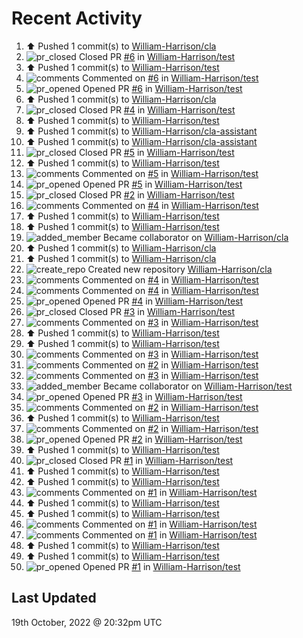 # Recent Activity

<!--RECENT_ACTIVITY:start-->
1. ⬆️ Pushed 1 commit(s) to [William-Harrison/cla](https://github.com/William-Harrison/cla)
2. ![pr_closed](https://cdn.jsdelivr.net/gh/Readme-Workflows/Readme-Icons@main/icons/octicons/PullRequestClosed.svg) Closed PR [#6](https://github.com/William-Harrison/test/pull/6) in [William-Harrison/test](https://github.com/William-Harrison/test)
3. ⬆️ Pushed 1 commit(s) to [William-Harrison/test](https://github.com/William-Harrison/test)
4. ![comments](https://cdn.jsdelivr.net/gh/Readme-Workflows/Readme-Icons@main/icons/octicons/Comment.svg) Commented on [#6](https://github.com/William-Harrison/test/pull/6#issuecomment-1283816691) in [William-Harrison/test](https://github.com/William-Harrison/test)
5. ![pr_opened](https://cdn.jsdelivr.net/gh/Readme-Workflows/Readme-Icons@main/icons/octicons/PullRequestOpened.svg) Opened PR [#6](https://github.com/William-Harrison/test/pull/6) in [William-Harrison/test](https://github.com/William-Harrison/test)
6. ⬆️ Pushed 1 commit(s) to [William-Harrison/cla](https://github.com/William-Harrison/cla)
7. ![pr_closed](https://cdn.jsdelivr.net/gh/Readme-Workflows/Readme-Icons@main/icons/octicons/PullRequestClosed.svg) Closed PR [#4](https://github.com/William-Harrison/test/pull/4) in [William-Harrison/test](https://github.com/William-Harrison/test)
8. ⬆️ Pushed 1 commit(s) to [William-Harrison/test](https://github.com/William-Harrison/test)
9. ⬆️ Pushed 1 commit(s) to [William-Harrison/cla-assistant](https://github.com/William-Harrison/cla-assistant)
10. ⬆️ Pushed 1 commit(s) to [William-Harrison/cla-assistant](https://github.com/William-Harrison/cla-assistant)
11. ![pr_closed](https://cdn.jsdelivr.net/gh/Readme-Workflows/Readme-Icons@main/icons/octicons/PullRequestClosed.svg) Closed PR [#5](https://github.com/William-Harrison/test/pull/5) in [William-Harrison/test](https://github.com/William-Harrison/test)
12. ⬆️ Pushed 1 commit(s) to [William-Harrison/test](https://github.com/William-Harrison/test)
13. ![comments](https://cdn.jsdelivr.net/gh/Readme-Workflows/Readme-Icons@main/icons/octicons/Comment.svg) Commented on [#5](https://github.com/William-Harrison/test/pull/5#issuecomment-1283801620) in [William-Harrison/test](https://github.com/William-Harrison/test)
14. ![pr_opened](https://cdn.jsdelivr.net/gh/Readme-Workflows/Readme-Icons@main/icons/octicons/PullRequestOpened.svg) Opened PR [#5](https://github.com/William-Harrison/test/pull/5) in [William-Harrison/test](https://github.com/William-Harrison/test)
15. ![pr_closed](https://cdn.jsdelivr.net/gh/Readme-Workflows/Readme-Icons@main/icons/octicons/PullRequestClosed.svg) Closed PR [#2](https://github.com/William-Harrison/test/pull/2) in [William-Harrison/test](https://github.com/William-Harrison/test)
16. ![comments](https://cdn.jsdelivr.net/gh/Readme-Workflows/Readme-Icons@main/icons/octicons/Comment.svg) Commented on [#4](https://github.com/William-Harrison/test/pull/4#issuecomment-1283800623) in [William-Harrison/test](https://github.com/William-Harrison/test)
17. ⬆️ Pushed 1 commit(s) to [William-Harrison/test](https://github.com/William-Harrison/test)
18. ⬆️ Pushed 1 commit(s) to [William-Harrison/test](https://github.com/William-Harrison/test)
19. ![added_member](https://cdn.jsdelivr.net/gh/Readme-Workflows/Readme-Icons@main/icons/octicons/People.svg) Became collaborator on [William-Harrison/cla](https://github.com/William-Harrison/cla)
20. ⬆️ Pushed 1 commit(s) to [William-Harrison/cla](https://github.com/William-Harrison/cla)
21. ⬆️ Pushed 1 commit(s) to [William-Harrison/cla](https://github.com/William-Harrison/cla)
22. ![create_repo](https://cdn.jsdelivr.net/gh/Readme-Workflows/Readme-Icons@main/icons/octicons/Repository.svg) Created new repository [William-Harrison/cla](https://github.com/William-Harrison/cla)
23. ![comments](https://cdn.jsdelivr.net/gh/Readme-Workflows/Readme-Icons@main/icons/octicons/Comment.svg) Commented on [#4](https://github.com/William-Harrison/test/pull/4#issuecomment-1283794647) in [William-Harrison/test](https://github.com/William-Harrison/test)
24. ![comments](https://cdn.jsdelivr.net/gh/Readme-Workflows/Readme-Icons@main/icons/octicons/Comment.svg) Commented on [#4](https://github.com/William-Harrison/test/pull/4#issuecomment-1283794431) in [William-Harrison/test](https://github.com/William-Harrison/test)
25. ![pr_opened](https://cdn.jsdelivr.net/gh/Readme-Workflows/Readme-Icons@main/icons/octicons/PullRequestOpened.svg) Opened PR [#4](https://github.com/William-Harrison/test/pull/4) in [William-Harrison/test](https://github.com/William-Harrison/test)
26. ![pr_closed](https://cdn.jsdelivr.net/gh/Readme-Workflows/Readme-Icons@main/icons/octicons/PullRequestClosed.svg) Closed PR [#3](https://github.com/William-Harrison/test/pull/3) in [William-Harrison/test](https://github.com/William-Harrison/test)
27. ![comments](https://cdn.jsdelivr.net/gh/Readme-Workflows/Readme-Icons@main/icons/octicons/Comment.svg) Commented on [#3](https://github.com/William-Harrison/test/pull/3#issuecomment-1283793057) in [William-Harrison/test](https://github.com/William-Harrison/test)
28. ⬆️ Pushed 1 commit(s) to [William-Harrison/test](https://github.com/William-Harrison/test)
29. ⬆️ Pushed 1 commit(s) to [William-Harrison/test](https://github.com/William-Harrison/test)
30. ![comments](https://cdn.jsdelivr.net/gh/Readme-Workflows/Readme-Icons@main/icons/octicons/Comment.svg) Commented on [#3](https://github.com/William-Harrison/test/pull/3#issuecomment-1283788121) in [William-Harrison/test](https://github.com/William-Harrison/test)
31. ![comments](https://cdn.jsdelivr.net/gh/Readme-Workflows/Readme-Icons@main/icons/octicons/Comment.svg) Commented on [#2](https://github.com/William-Harrison/test/pull/2#issuecomment-1283787596) in [William-Harrison/test](https://github.com/William-Harrison/test)
32. ![comments](https://cdn.jsdelivr.net/gh/Readme-Workflows/Readme-Icons@main/icons/octicons/Comment.svg) Commented on [#3](https://github.com/William-Harrison/test/pull/3#issuecomment-1283787377) in [William-Harrison/test](https://github.com/William-Harrison/test)
33. ![added_member](https://cdn.jsdelivr.net/gh/Readme-Workflows/Readme-Icons@main/icons/octicons/People.svg) Became collaborator on [William-Harrison/test](https://github.com/William-Harrison/test)
34. ![pr_opened](https://cdn.jsdelivr.net/gh/Readme-Workflows/Readme-Icons@main/icons/octicons/PullRequestOpened.svg) Opened PR [#3](https://github.com/William-Harrison/test/pull/3) in [William-Harrison/test](https://github.com/William-Harrison/test)
35. ![comments](https://cdn.jsdelivr.net/gh/Readme-Workflows/Readme-Icons@main/icons/octicons/Comment.svg) Commented on [#2](https://github.com/William-Harrison/test/pull/2#issuecomment-1283785069) in [William-Harrison/test](https://github.com/William-Harrison/test)
36. ⬆️ Pushed 1 commit(s) to [William-Harrison/test](https://github.com/William-Harrison/test)
37. ![comments](https://cdn.jsdelivr.net/gh/Readme-Workflows/Readme-Icons@main/icons/octicons/Comment.svg) Commented on [#2](https://github.com/William-Harrison/test/pull/2#issuecomment-1283783641) in [William-Harrison/test](https://github.com/William-Harrison/test)
38. ![pr_opened](https://cdn.jsdelivr.net/gh/Readme-Workflows/Readme-Icons@main/icons/octicons/PullRequestOpened.svg) Opened PR [#2](https://github.com/William-Harrison/test/pull/2) in [William-Harrison/test](https://github.com/William-Harrison/test)
39. ⬆️ Pushed 1 commit(s) to [William-Harrison/test](https://github.com/William-Harrison/test)
40. ![pr_closed](https://cdn.jsdelivr.net/gh/Readme-Workflows/Readme-Icons@main/icons/octicons/PullRequestClosed.svg) Closed PR [#1](https://github.com/William-Harrison/test/pull/1) in [William-Harrison/test](https://github.com/William-Harrison/test)
41. ⬆️ Pushed 1 commit(s) to [William-Harrison/test](https://github.com/William-Harrison/test)
42. ⬆️ Pushed 1 commit(s) to [William-Harrison/test](https://github.com/William-Harrison/test)
43. ![comments](https://cdn.jsdelivr.net/gh/Readme-Workflows/Readme-Icons@main/icons/octicons/Comment.svg) Commented on [#1](https://github.com/William-Harrison/test/pull/1#issuecomment-1283780574) in [William-Harrison/test](https://github.com/William-Harrison/test)
44. ⬆️ Pushed 1 commit(s) to [William-Harrison/test](https://github.com/William-Harrison/test)
45. ⬆️ Pushed 1 commit(s) to [William-Harrison/test](https://github.com/William-Harrison/test)
46. ![comments](https://cdn.jsdelivr.net/gh/Readme-Workflows/Readme-Icons@main/icons/octicons/Comment.svg) Commented on [#1](https://github.com/William-Harrison/test/pull/1#issuecomment-1283775997) in [William-Harrison/test](https://github.com/William-Harrison/test)
47. ![comments](https://cdn.jsdelivr.net/gh/Readme-Workflows/Readme-Icons@main/icons/octicons/Comment.svg) Commented on [#1](https://github.com/William-Harrison/test/pull/1#issuecomment-1283775759) in [William-Harrison/test](https://github.com/William-Harrison/test)
48. ⬆️ Pushed 1 commit(s) to [William-Harrison/test](https://github.com/William-Harrison/test)
49. ⬆️ Pushed 1 commit(s) to [William-Harrison/test](https://github.com/William-Harrison/test)
50. ![pr_opened](https://cdn.jsdelivr.net/gh/Readme-Workflows/Readme-Icons@main/icons/octicons/PullRequestOpened.svg) Opened PR [#1](https://github.com/William-Harrison/test/pull/1) in [William-Harrison/test](https://github.com/William-Harrison/test)
<!--RECENT_ACTIVITY:end-->

## Last Updated
<!--RECENT_ACTIVITY:last_update-->
19th October, 2022 @ 20:32pm UTC
<!--RECENT_ACTIVITY:last_update_end-->
